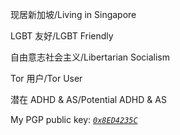 现居新加坡/Living in Singapore

LGBT 友好/LGBT Friendly

自由意志社会主义/Libertarian Socialism

Tor 用户/Tor User

潜在 ADHD & AS/Potential ADHD & AS

My PGP public key: [*`0x8ED4235C`*](https://raw.githubusercontent.com/Si1entW4ve/Si1entW4ve/refs/heads/main/0x8ED4235C_public.asc)
